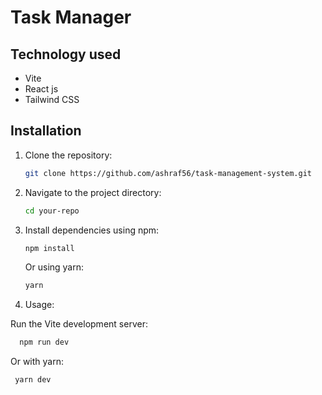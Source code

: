 

# Task Manager

## Technology used
 - Vite
 - React js
 - Tailwind CSS





## Installation

1. Clone the repository:

   ```bash
   git clone https://github.com/ashraf56/task-management-system.git
   ```

2. Navigate to the project directory:

   ```bash
   cd your-repo
   ```

3. Install dependencies using npm:

   ```bash
   npm install
   ```

   Or using yarn:

   ```bash
   yarn
   ```

4. Usage:

 Run the Vite development server:


 ```bash
   npm run dev
   ```
Or with yarn:

 ```bash
  yarn dev
   ```
